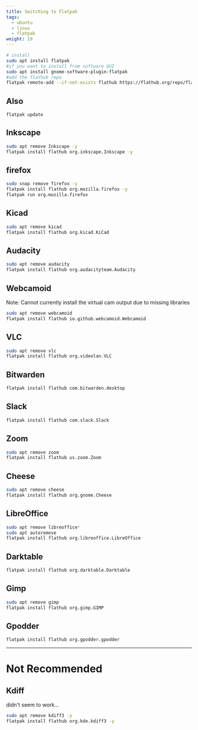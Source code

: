 ```yaml
---
title: Switching to Flatpak
tags:
  - ubuntu
  - linux
  - flatpak
weight: 19
---
```



```bash
# install
sudo apt install flatpak
#if you want to install from software GUI
sudo apt install gnome-software-plugin-flatpak
#add the flathub repo
flatpak remote-add --if-not-exists flathub https://flathub.org/repo/flathub.flatpakrepo
```

## Also

```
flatpak update
```

## Inkscape

```bash
sudo apt remove Inkscape -y
flatpak install flathub org.inkscape.Inkscape -y
```


## firefox

```bash
sudo snap remove firefox -y
flatpak install flathub org.mozilla.firefox -y
flatpak run org.mozilla.firefox
```

## Kicad

```bash
sudo apt remove kicad
flatpak install flathub org.kicad.KiCad
```

## Audacity

```bash
sudo apt remove audacity
flatpak install flathub org.audacityteam.Audacity
```

## Webcamoid

Note: Cannot currently install the virtual cam output due to missing libraries

```bash
sudo apt remove webcamoid
flatpak install flathub io.github.webcamoid.Webcamoid
```

## VLC

```bash
sudo apt remove vlc
flatpak install flathub org.videolan.VLC
```

## Bitwarden

```bash
flatpak install flathub com.bitwarden.desktop
```

## Slack

```bash
flatpak install flathub com.slack.Slack
```

## Zoom

```bash
sudo apt remove zoom
flatpak install flathub us.zoom.Zoom
```

## Cheese
```bash
sudo apt remove cheese
flatpak install flathub org.gnome.Cheese
```

## LibreOffice

```bash
sudo apt remove libreoffice*
sudo apt autoremove
flatpak install flathub org.libreoffice.LibreOffice
```

## Darktable

```bash
flatpak install flathub org.darktable.Darktable
```

## Gimp

```bash
sudo apt remove gimp
flatpak install flathub org.gimp.GIMP
```

## Gpodder

```bash
flatpak install flathub org.gpodder.gpodder
```

--------------------

# Not Recommended

## Kdiff

didn't seem to work...

```bash
sudo apt remove kdiff3 -y
flatpak install flathub org.kde.kdiff3 -y
```
